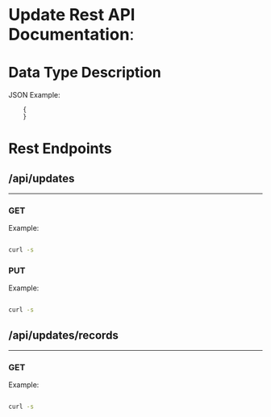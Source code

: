 <font size='+3'><b>Update Rest API Documentation</b>:</font>


# Data Type Description #
JSON Example:

```
	{
	}
```

# Rest Endpoints #

## /api/updates ##

---


### GET ###

Example:

```sh

curl -s
```

### PUT ###

Example:

```sh

curl -s
```

## /api/updates/records ##

---


### GET ###

Example:

```sh

curl -s
```